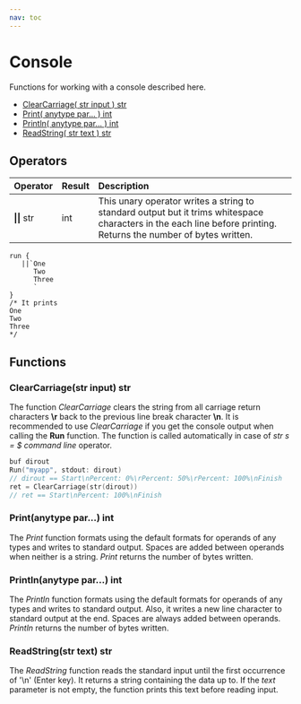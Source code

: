 ```yaml
---
nav: toc
---
```


# Console

Functions for working with a console described here.

* [ClearCarriage\( str input \) str](console.md#clearcarriage-str-input-str)
* [Print\( anytype par... \) int](console.md#print-anytype-par-int)
* [Println\( anytype par... \) int](console.md#println-anytype-par-int)
* [ReadString\( str text \) str](console.md#readstring-str-text-str)

## Operators

| Operator | Result | Description |
| :--- | :--- | :--- |
| **\|\|** str | int | This unary operator writes a string to standard output but it trims whitespace characters in the each line before printing. Returns the number of bytes written. |

```text
run {
   ||`One
      Two
      Three
      `
}
/* It prints
One
Two
Three
*/
```

## Functions

### ClearCarriage\(str input\) str

The function _ClearCarriage_ clears the string from all carriage return characters **\r** back to the previous line break character **\n**. It is recommended to use _ClearCarriage_ if you get the console output when calling the **Run** function. The function is called automatically in case of _str s = $ command line_ operator.

``` go
buf dirout
Run("myapp", stdout: dirout)
// dirout == Start\nPercent: 0%\rPercent: 50%\rPercent: 100%\nFinish
ret = ClearCarriage(str(dirout))
// ret == Start\nPercent: 100%\nFinish
```

### Print\(anytype par...\) int

The _Print_ function formats using the default formats for operands of any types and writes to standard output. Spaces are added between operands when neither is a string. _Print_ returns the number of bytes written.

### Println\(anytype par...\) int

The _Println_ function formats using the default formats for operands of any types and writes to standard output. Also, it writes a new line character to standard output at the end. Spaces are always added between operands. _Println_ returns the number of bytes written.

### ReadString\(str text\) str

The _ReadString_ function reads the standard input until the first occurrence of '\n' \(Enter key\). It returns a string containing the data up to. If the _text_ parameter is not empty, the function prints this text before reading input.

